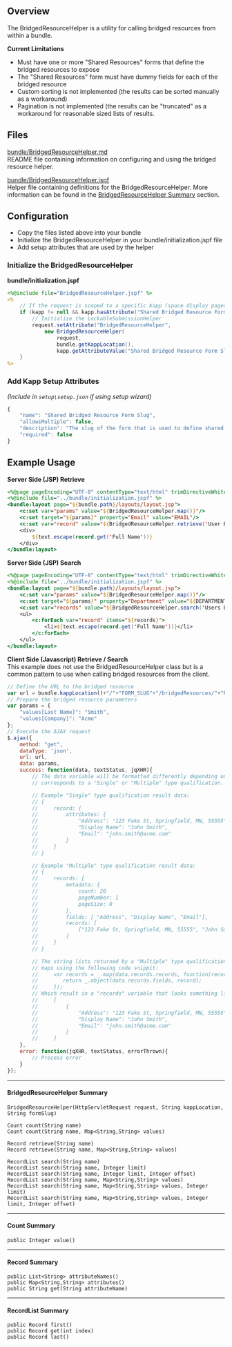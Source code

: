 ## Overview

The BridgedResourceHelper is a utility for calling bridged resources from within a bundle.

**Current Limitations**
* Must have one or more "Shared Resources" forms that define the bridged resources to expose
* The "Shared Resources" form must have dummy fields for each of the bridged resource
* Custom sorting is not implemented (the results can be sorted manually as a workaround)
* Pagination is not implemented (the results can be "truncated" as a workaround for reasonable sized
  lists of results.

## Files

[bundle/BridgedResourceHelper.md](BridgedResourceHelper.md)  
README file containing information on configuring and using the bridged resource helper.

[bundle/BridgedResourceHelper.jspf](BridgedResourceHelper.jspf)  
Helper file containing definitions for the BridgedResourceHelper.  More information can be found in
the [BridgedResourceHelper Summary](#bridgedresourcehelper-summary) section.

## Configuration

* Copy the files listed above into your bundle
* Initialize the BridgedResourceHelper in your bundle/initialization.jspf file
* Add setup attributes that are used by the helper

### Initialize the BridgedResourceHelper

**bundle/initialization.jspf**
```jsp
<%@include file="BridgedResourceHelper.jspf" %>
<%
    // If the request is scoped to a specific Kapp (space display pages are not)
    if (kapp != null && kapp.hasAttribute("Shared Bridged Resource Form Slug")) {
        // Initialize the LockableSubmissionHelper
        request.setAttribute("BridgedResourceHelper", 
            new BridgedResourceHelper(
                request, 
                bundle.getKappLocation(), 
                kapp.getAttributeValue("Shared Bridged Resource Form Slug")));
    }
%>
```

### Add Kapp Setup Attributes 
*(Include in `setup\setup.json` if using setup wizard)*
```js
{
    "name": "Shared Bridged Resource Form Slug",
    "allowsMultiple": false,
    "description": "The slug of the form that is used to define shared bridged resources.",
    "required": false
}
```

## Example Usage

**Server Side (JSP) Retrieve**
```jsp
<%@page pageEncoding="UTF-8" contentType="text/html" trimDirectiveWhitespaces="true"%>
<%@include file="../bundle/initialization.jspf" %>
<bundle:layout page="${bundle.path}/layouts/layout.jsp">
    <c:set var="params" value="${BridgedResourceHelper.map()}"/>
    <c:set target="${params}" property="Email" value="EMAIL"/>
    <c:set var="record" value="${BridgedResourceHelper.retrieve('User By Email', params)}"/>
    <div>
        ${text.escape(record.get('Full Name'))}
    </div>
</bundle:layout>
```

**Server Side (JSP) Search**
```jsp
<%@page pageEncoding="UTF-8" contentType="text/html" trimDirectiveWhitespaces="true"%>
<%@include file="../bundle/initialization.jspf" %>
<bundle:layout page="${bundle.path}/layouts/layout.jsp">
    <c:set var="params" value="${BridgedResourceHelper.map()}"/>
    <c:set target="${params}" property="Department" value="${DEPARTMENT}"/>
    <c:set var="records" value="${BridgedResourceHelper.search('Users By Department', params)}"/>
    <ul>
        <c:forEach var="record" items="${records}">
            <li>${text.escape(record.get('Full Name'))}</li>
        </c:forEach>
    </ul>
</bundle:layout>
```

**Client Side (Javascript) Retrieve / Search**  
This example does not use the BridgedResourceHelper class but is a common pattern to use when 
calling bridged resources from the client.

```javascript
// Define the URL to the bridged resource
var url = bundle.kappLocation()+"/"+"FORM_SLUG"+"/bridgedResources/"+"RESOURCE_NAME";
// Prepare the bridged resource parameters
var params = {
    "values[Last Name]": "Smith",
    "values[Company]": "Acme"
};
// Execute the AJAX request
$.ajax({
    method: "get",
    dataType: 'json',
    url: url,
    data: params,
    success: function(data, textStatus, jqXHR){
        // The data variable will be formatted differently depending on whether the bridged resource
        // corresponds to a "Single" or "Multiple" type qualification.

        // Example "Single" type qualification result data:
        // {
        //     record: {
        //         attributes: {
        //             "Address": "123 Fake St, Springfield, MN, 55555",
        //             "Display Name": "John Smith",
        //             "Email": "john.smith@acme.com"
        //         }
        //     }
        // }

        // Example "Multiple" type qualification result data:
        // {
        //     records: {
        //         metadata: {
        //             count: 20
        //             pageNumber: 1
        //             pageSize: 0
        //         },
        //         fields: [ "Address", "Display Name", "Email"],
        //         records: [ 
        //             ["123 Fake St, Springfield, MN, 55555", "John Smith", "john.smith@acme.com"]
        //         ]
        //     }
        // }

        // The string lists returned by a "Multiple" type qualification can easily be converted into
        // maps using the following code snippit:
        //     var records = _.map(data.records.records, function(record){
        //        return _.object(data.records.fields, record);
        //     });
        // Which result in a "records" variable that looks something like:
        //     [
        //         {
        //             "Address": "123 Fake St, Springfield, MN, 55555",
        //             "Display Name": "John Smith",
        //             "Email": "john.smith@acme.com"
        //         }
        //     ]
    },
    error: function(jqXHR, textStatus, errorThrown){
        // Process error
    }
});
```

---

#### BridgedResourceHelper Summary

`BridgedResourceHelper(HttpServletRequest request, String kappLocation, String formSlug)`

`Count count(String name)`  
`Count count(String name, Map<String,String> values)`

`Record retrieve(String name)`  
`Record retrieve(String name, Map<String,String> values)`

`RecordList search(String name)`  
`RecordList search(String name, Integer limit)`  
`RecordList search(String name, Integer limit, Integer offset)`  
`RecordList search(String name, Map<String,String> values)`  
`RecordList search(String name, Map<String,String> values, Integer limit)`  
`RecordList search(String name, Map<String,String> values, Integer limit, Integer offset)`

---

#### Count Summary

`public Integer value()`

---

#### Record Summary

`public List<String> attributeNames()`  
`public Map<String,String> attributes()`  
`public String get(String attributeName)`  

---

#### RecordList Summary

`public Record first()`  
`public Record get(int index)`  
`public Record last()`  
